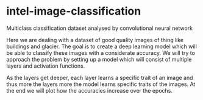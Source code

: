 # intel-image-classification
Multiclass classification dataset analysed by convolutional neural network 

Here we are dealing with a dataset of good quality images of thing like buildings and glacier. The goal is to create a deep learning model which will be able to classify these images with a considerate accuracy. We will try to approach the problem by setting up a model which will consist of multiple layers and activation functions. 

As the layers get deeper, each layer learns a specific trait of an image and thus more the layers more the model learns specific traits of the images. At the end we will plot how the accuracies increase over the epochs. 
